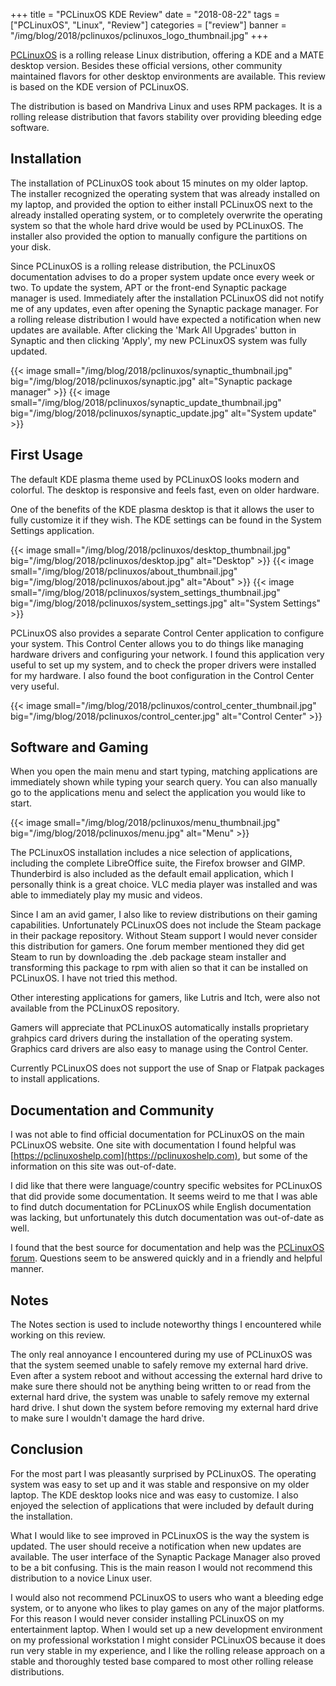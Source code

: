 +++
title = "PCLinuxOS KDE Review"
date = "2018-08-22"
tags = ["PCLinuxOS", "Linux", "Review"]
categories = ["review"]
banner = "/img/blog/2018/pclinuxos/pclinuxos_logo_thumbnail.jpg" 
+++

[PCLinuxOS](https://www.pclinuxos.com/) is a rolling release Linux distribution, offering a KDE and a MATE desktop version. Besides these official versions, other community maintained flavors for other desktop environments are available. This review is based on the KDE version of PCLinuxOS.

The distribution is based on Mandriva Linux and uses RPM packages. It is a rolling release distribution that favors stability over providing bleeding edge software. 
<!--more-->
## Installation

The installation of PCLinuxOS took about 15 minutes on my older laptop. The installer recognized the operating system that was already installed on my laptop, and provided the option to either install PCLinuxOS next to the already installed operating system, or to completely overwrite the operating system so that the whole hard drive would be used by PCLinuxOS. The installer also provided the option to manually configure the partitions on your disk.

Since PCLinuxOS is a rolling release distribution, the PCLinuxOS documentation advises to do a proper system update once every week or two. To update the system, APT or the front-end Synaptic package manager is used. Immediately after the installation PCLinuxOS did not notify me of any updates, even after opening the Synaptic package manager. For a rolling release distribution I would have expected a notification when new updates are available. After clicking the 'Mark All Upgrades' button in Synaptic and then clicking 'Apply', my new PCLinuxOS system was fully updated.

{{< image small="/img/blog/2018/pclinuxos/synaptic_thumbnail.jpg" big="/img/blog/2018/pclinuxos/synaptic.jpg" alt="Synaptic package manager" >}}
{{< image small="/img/blog/2018/pclinuxos/synaptic_update_thumbnail.jpg" big="/img/blog/2018/pclinuxos/synaptic_update.jpg" alt="System update" >}}

## First Usage

The default KDE plasma theme used by PCLinuxOS looks modern and colorful. The desktop is responsive and feels fast, even on older hardware. 

One of the benefits of the KDE plasma desktop is that it allows the user to fully customize it if they wish. The KDE settings can be found in the System Settings application.

{{< image small="/img/blog/2018/pclinuxos/desktop_thumbnail.jpg" big="/img/blog/2018/pclinuxos/desktop.jpg" alt="Desktop" >}}
{{< image small="/img/blog/2018/pclinuxos/about_thumbnail.jpg" big="/img/blog/2018/pclinuxos/about.jpg" alt="About" >}}
{{< image small="/img/blog/2018/pclinuxos/system_settings_thumbnail.jpg" big="/img/blog/2018/pclinuxos/system_settings.jpg" alt="System Settings" >}}

PCLinuxOS also provides a separate Control Center application to configure your system. This Control Center allows you to do things like managing hardware drivers and configuring your network. I found this application very useful to set up my system, and to check the proper drivers were installed for my hardware. I also found the boot configuration in the Control Center very useful. 

{{< image small="/img/blog/2018/pclinuxos/control_center_thumbnail.jpg" big="/img/blog/2018/pclinuxos/control_center.jpg" alt="Control Center" >}}

## Software and Gaming

When you open the main menu and start typing, matching applications are immediately shown while typing your search query. You can also manually go to the applications menu and select the application you would like to start. 

{{< image small="/img/blog/2018/pclinuxos/menu_thumbnail.jpg" big="/img/blog/2018/pclinuxos/menu.jpg" alt="Menu" >}}

The PCLinuxOS installation includes a nice selection of applications, including the complete LibreOffice suite, the Firefox browser and GIMP. Thunderbird is also included as the default email application, which I personally think is a great choice. VLC media player was installed and was able to immediately play my music and videos.

Since I am an avid gamer, I also like to review distributions on their gaming capabilities. Unfortunately PCLinuxOS does not include the Steam package in their package repository. Without Steam support I would never consider this distribution for gamers. One forum member mentioned they did get Steam to run by downloading the .deb package steam installer and transforming this package to rpm with alien so that it can be installed on PCLinuxOS. I have not tried this method. 

Other interesting applications for gamers, like Lutris and Itch, were also not available from the PCLinuxOS repository. 

Gamers will appreciate that PCLinuxOS automatically installs proprietary grahpics card drivers during the installation of the operating system. Graphics card drivers are also easy to manage using the Control Center.

Currently PCLinuxOS does not support the use of Snap or Flatpak packages to install applications. 

## Documentation and Community

I was not able to find official documentation for PCLinuxOS on the main PCLinuxOS website. One site with documentation I found helpful was [https://pclinuxoshelp.com](https://pclinuxoshelp.com), but some of the information on this site was out-of-date.

I did like that there were language/country specific websites for PCLinuxOS that did provide some documentation. It seems weird to me that I was able to find dutch documentation for PCLinuxOS while English documentation was lacking, but unfortunately this dutch documentation was out-of-date as well.

I found that the best source for documentation and help was the [PCLinuxOS forum](https://www.pclinuxos.com). Questions seem to be answered quickly and in a friendly and helpful manner. 

## Notes

The Notes section is used to include noteworthy things I encountered while working on this review.

The only real annoyance I encountered during my use of PCLinuxOS was that the system seemed unable to safely remove my external hard drive. Even after a system reboot and without accessing the external hard drive to make sure there should not be anything being written to or read from the external hard drive, the system was unable to safely remove my external hard drive. I shut down the system before removing my external hard drive to make sure I wouldn't damage the hard drive. 

## Conclusion

For the most part I was pleasantly surprised by PCLinuxOS. The operating system was easy to set up and it was stable and responsive on my older laptop. The KDE desktop looks nice and was easy to customize. I also enjoyed the selection of applications that were included by default during the installation. 

What I would like to see improved in PCLinuxOS is the way the system is updated. The user should receive a notification when new updates are available. The user interface of the Synaptic Package Manager also proved to be a bit confusing. This is the main reason I would not recommend this distribution to a novice Linux user. 

I would also not recommend PCLinuxOS to users who want a bleeding edge system, or to anyone who likes to play games on any of the major platforms. For this reason I would never consider installing PCLinuxOS on my entertainment laptop. When I would set up a new development environment on my professional workstation I might consider PCLinuxOS because it does run very stable in my experience, and I like the rolling release approach on a stable and thoroughly tested base compared to most other rolling release distributions.